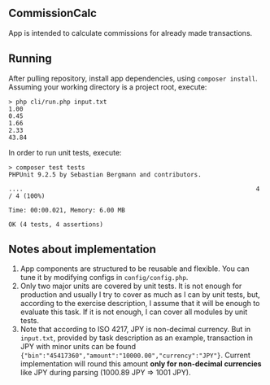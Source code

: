 ## CommissionCalc
App is intended to calculate commissions for already made transactions.
## Running
After pulling repository, install app dependencies, using `composer install`. Assuming your working directory is a project root, execute:
```
> php cli/run.php input.txt
1.00
0.45
1.66
2.33
43.84
```
In order to run unit tests, execute:
```
> composer test tests
PHPUnit 9.2.5 by Sebastian Bergmann and contributors.

....                                                                4 / 4 (100%)

Time: 00:00.021, Memory: 6.00 MB

OK (4 tests, 4 assertions)
```
## Notes about implementation
1. App components are structured to be reusable and flexible. You can tune it by modifying configs in `config/config.php`.
2. Only two major units are covered by unit tests. It is not enough for production and usually I try to cover as much as I can by unit tests, but, according to the exercise description, I assume that it will be enough to evaluate this task. If it is not enough, I can cover all modules by unit tests.
3. Note that according to ISO 4217, JPY is non-decimal currency. But in `input.txt`, provided by task description as an example, transaction in JPY with minor units can be found `{"bin":"45417360","amount":"10000.00","currency":"JPY"}`. Current implementation will round this amount **only for non-decimal currencies** like JPY during parsing (1000.89 JPY => 1001 JPY).
